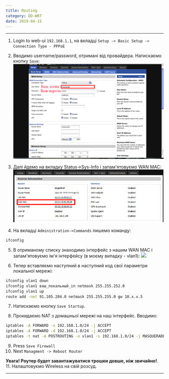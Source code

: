 ```yaml
---
title: Routing
category: DD-WRT
date: 2019-04-15
---
```


-----

1. Login to web-ui `192.168.1.1`, на вкладці `Setup -> Basic Setup -> Connection Type - PPPoE`
2. Вводимо username/password, отримані від провайдера. Натискаємо кнопку `Save`:
![](/assets/img/dd-wrt/basic-setup.png)

3. Далі йдемо на вкладку Status->Sys-Info і запам'ятовуємо WAN MAC:
![](/assets/img/dd-wrt/system-info.jpg)

4. На вкладці `Administration->Commands` пишемо команду:
```bash
ifconfig
```

5. В отриманому списку знаходимо інтерфейс з нашим WAN MAC і запам'ятовуємо ім'я інтерфейсу (в моєму випадку - vlan1):
![](/assets/img/dd-wrt/wan-mac.png)

6. Тепер вставляємо наступний в наступний код свої параметри локальної мережі:
```bash
ifconfig vlan1 down
ifconfig vlan1 ваш_локальный_іп netmask 255.255.252.0
ifconfig vlan1 up
route add -net 91.105.204.0 netmask 255.255.255.0 gw 10.x.x.5
```
7. Натискаємо кнопку `Save Startup`.

8. Прокидаємо NAT з домашньої мережі на наш інтерфейс. Вводимо:
```bash
iptables -A FORWARD -s 192.168.1.0/24 -j ACCEPT
iptables -A FORWARD -d 192.168.1.0/24 -j ACCEPT
iptables -t nat -A POSTROUTING -o vlan1 -s 192.168.1.0/24 -j MASQUERADE
```

9. Press `Save Firewall`
10. Next `Managment -> Reboot Router`

**Увага! Роутер будет завантажуватися трошки довше, ніж звичайно!**.
11. Налаштовуємо Wireless на свій розсуд.

-----